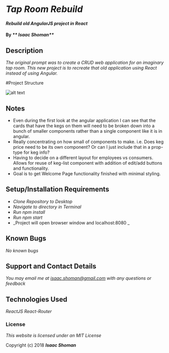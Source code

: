 # _Tap Room Rebuild_

#### _Rebuild old AngularJS project in React_

#### By _** Isaac Shoman**_

## Description

_The original prompt was to create a CRUD web application for an imaginary tap room. This new project is to recreate that old application using React instead of using Angular._

#Project Structure

![alt text](imgs/adidas-page.png)

## Notes

 * Even during the first look at the angular application I can see that the cards that have the kegs on them will need to be broken down into a bunch of smaller components rather than a single component like it is in angular.
 * Really concentrating on how small of components to make. i.e. Does keg price need to be its own component? Or can I just include that in a prop-type for keg info?
 * Having to decide on a different layout for employees vs consumers. Allows for reuse of keg-list component with addition of edit/add buttons and functionality.
 * Goal is to get Welcome Page functionality finished with minimal styling.

## Setup/Installation Requirements

* _Clone Repository to Desktop_
* _Navigate to directory in Terminal_
* _Run npm install_
* _Run npm start_
* _Project will open browser window and localhost:8080 _

## Known Bugs

_No known bugs_

## Support and Contact Details

_You may email me at isaac.shoman@gmail.com with any questions or feedback_

## Technologies Used

_ReactJS_
_React-Router_

### License

*This website is licensed under an MIT License*

Copyright (c) 2018 **_Isaac Shoman_**
